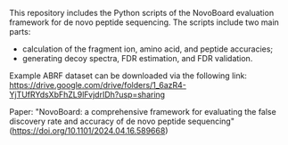 This repository includes the Python scripts of the NovoBoard evaluation framework for de novo peptide sequencing. The scripts include two main parts: 
  - calculation of the fragment ion, amino acid, and peptide accuracies;
  - generating decoy spectra, FDR estimation, and FDR validation.

Example ABRF dataset can be downloaded via the following link: https://drive.google.com/drive/folders/1_6azR4-YjTUfRYdsXbFhZL9lFvjdrIDh?usp=sharing

Paper: "NovoBoard: a comprehensive framework for evaluating the false discovery rate and accuracy of de novo peptide sequencing" (https://doi.org/10.1101/2024.04.16.589668)
